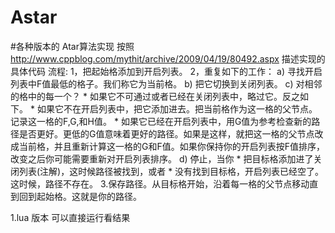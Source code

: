 # Astar
#各种版本的 Atar算法实现
按照 http://www.cppblog.com/mythit/archive/2009/04/19/80492.aspx 描述实现的具体代码
流程:
   1，把起始格添加到开启列表。
   2，重复如下的工作：
      a) 寻找开启列表中F值最低的格子。我们称它为当前格。
      b) 把它切换到关闭列表。
      c) 对相邻的格中的每一个？
          * 如果它不可通过或者已经在关闭列表中，略过它。反之如下。
          * 如果它不在开启列表中，把它添加进去。把当前格作为这一格的父节点。记录这一格的F,G,和H值。
          * 如果它已经在开启列表中，用G值为参考检查新的路径是否更好。更低的G值意味着更好的路径。如果是这样，就把这一格的父节点改成当前格，并且重新计算这一格的G和F值。如果你保持你的开启列表按F值排序，改变之后你可能需要重新对开启列表排序。
      d) 停止，当你
          * 把目标格添加进了关闭列表(注解)，这时候路径被找到，或者
          * 没有找到目标格，开启列表已经空了。这时候，路径不存在。
   3.保存路径。从目标格开始，沿着每一格的父节点移动直到回到起始格。这就是你的路径。

1.lua 版本
可以直接运行看结果

   

